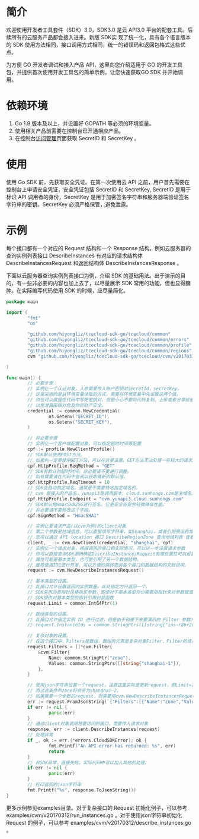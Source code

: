 # 简介

欢迎使用开发者工具套件（SDK）3.0，SDK3.0 是云 API3.0 平台的配套工具。后续所有的云服务产品都会接入进来。新版 SDK实 现了统一化，具有各个语言版本的 SDK 使用方法相同，接口调用方式相同，统一的错误码和返回包格式这些优点。

为方便 GO 开发者调试和接入产品 API，这里向您介绍适用于 GO 的开发工具包，并提供首次使用开发工具包的简单示例。让您快速获取GO SDK 并开始调用。

# 依赖环境

1. Go 1.9 版本及以上，并设置好 GOPATH 等必须的环境变量。
2. 使用相关产品前需要在控制台已开通相应产品。
3. 在控制台[访问管理](http://cmgt.cloud.sunhongs.com/cam/capi)页面获取 SecretID 和 SecretKey 。

# 使用

使用 Go SDK 前，先获取安全凭证。在第一次使用云 API 之前，用户首先需要在控制台上申请安全凭证，安全凭证包括 SecretID 和 SecretKey, SecretID 是用于标识 API 调用者的身份，SecretKey 是用于加密签名字符串和服务器端验证签名字符串的密钥。SecretKey 必须严格保管，避免泄露。


# 示例

每个接口都有一个对应的 Request 结构和一个 Response 结构。例如云服务器的查询实例列表接口 DescribeInstances 有对应的请求结构体 DescribeInstancesRequest 和返回结构体 DescribeInstancesResponse 。

下面以云服务器查询实例列表接口为例，介绍 SDK 的基础用法。出于演示的目的，有一些非必要的内容也加上去了，以尽量展示 SDK 常用的功能，但也显得臃肿。在实际编写代码使用 SDK 的时候，应尽量简化。
```go
package main

import (
        "fmt"
        "os"

        "github.com/hiyongliz/tcecloud-sdk-go/tcecloud/common"
        "github.com/hiyongliz/tcecloud-sdk-go/tcecloud/common/errors"
        "github.com/hiyongliz/tcecloud-sdk-go/tcecloud/common/profile"
        "github.com/hiyongliz/tcecloud-sdk-go/tcecloud/common/regions"
        cvm "github.com/hiyongliz/tcecloud-sdk-go/tcecloud/cvm/v20170312"

)

func main() {
        // 必要步骤：
        // 实例化一个认证对象，入参需要传入账户密钥对secretId，secretKey。
        // 这里采用的是从环境变量读取的方式，需要在环境变量中先设置这两个值。
        // 你也可以直接在代码中写死密钥对，但是小心不要将代码复制、上传或者分享给他人，
        // 以免泄露密钥对危及你的财产安全。
        credential := common.NewCredential(
                os.Getenv("SECRET_ID"),
                os.Getenv("SECRET_KEY"),
        )

        // 非必要步骤
        // 实例化一个客户端配置对象，可以指定超时时间等配置
        cpf := profile.NewClientProfile()
        // SDK默认使用POST方法。
        // 如果你一定要使用GET方法，可以在这里设置。GET方法无法处理一些较大的请求。
        cpf.HttpProfile.ReqMethod = "GET"
        // SDK有默认的超时时间，非必要请不要进行调整。
        // 如有需要请在代码中查阅以获取最新的默认值。
        cpf.HttpProfile.ReqTimeout = 10
        // SDK会自动指定域名。通常是不需要特地指定域名的。
        // cvm 是接入的产品名，yunapi3是调用版本，cloud.sunhongs.com是主域名。
        cpf.HttpProfile.Endpoint = "cvm.yunapi3.cloud.sunhongs.com"
        // SDK默认用HmacSHA256进行签名，它更安全但是会轻微降低性能。
        // 非必要请不要修改这个字段。
        cpf.SignMethod = "HmacSHA1"

        // 实例化要请求产品(以cvm为例)的client对象
        // 第二个参数是地域信息，可以直接填写字符串，如shanghai，或者引用预设的常量
        // 您可以通过 API location 接口 DescribeRegionZone 查询地域列表 查看完整的地域列表，并选择其中的一个地域发起请求。
        client, _ := cvm.NewClient(credential, "shanghai", cpf)
        // 实例化一个请求对象，根据调用的接口和实际情况，可以进一步设置请求参数
        // 你可以直接查询SDK源码确定DescribeInstancesRequest有哪些属性可以设置，
        // 属性可能是基本类型，也可能引用了另一个数据结构。
        // 推荐使用IDE进行开发，可以方便的跳转查阅各个接口和数据结构的文档说明。
        request := cvm.NewDescribeInstancesRequest()

        // 基本类型的设置。
        // 此接口允许设置返回的实例数量。此处指定为只返回一个。
        // SDK采用的是指针风格指定参数，即使对于基本类型你也需要用指针来对参数赋值。
        // SDK提供对基本类型的指针引用封装函数
        request.Limit = common.Int64Ptr(1)

        // 数组类型的设置。
        // 此接口允许指定实例 ID 进行过滤，但是由于和接下来要演示的 Filter 参数冲突，先注释掉。
        // request.InstanceIds = common.StringPtrs([]string{"ins-r8hr2upy"})

        // 复杂对象的设置。
        // 在这个接口中，Filters是数组，数组的元素是复杂对象Filter，Filter的成员Values是string数组。
        request.Filters = []*cvm.Filter{
            &cvm.Filter{
                Name: common.StringPtr("zone"),
                Values: common.StringPtrs([]string{"shanghai-1"}),
            },
        }

        // 使用json字符串设置一个request，注意这里实际是更新request，即Limit=1将会被保留，
        // 而过滤条件的zone将会变为shanghai-2。
        // 如果需要一个全新的request，则需要用cvm.NewDescribeInstancesRequest()创建。
        err := request.FromJsonString(`{"Filters":[{"Name":"zone","Values":["shanghai-2"]}]}`)
        if err != nil {
                panic(err)
        }
        // 通过client对象调用想要访问的接口，需要传入请求对象
        response, err := client.DescribeInstances(request)
        // 处理异常
        if _, ok := err.(*errors.CloudSDKError); ok {
                fmt.Printf("An API error has returned: %s", err)
                return
        }
        // 非SDK异常，直接失败。实际代码中可以加入其他的处理。
        if err != nil {
                panic(err)
        }
        // 打印返回的json字符串
        fmt.Printf("%s", response.ToJsonString())
}
```

更多示例参见examples目录。对于复杂接口的 Request 初始化例子，可以参考 examples/cvm/v20170312/run_instances.go 。对于使用json字符串初始化 Request 的例子，可以参考 examples/cvm/v20170312/describe_instances.go 。

